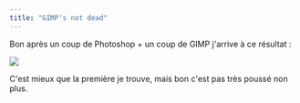 ```yaml
---
title: "GIMP's not dead"
---
```


Bon après un coup de Photoshop + un coup de GIMP j'arrive à ce résultat :

![](http://static.cyprio.net/wtf/old_pics/ozbanner_v2.png)

C'est mieux que la première je trouve, mais bon c'est pas très poussé non
plus.

